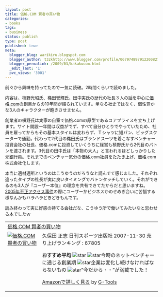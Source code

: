 ```yaml
---
layout: post
title: 価格.COM 賢者の買い物
categories:
- books
tags:
- business
status: publish
type: post
published: true
meta:
  blogger_blog: warikiru.blogspot.com
  blogger_author: t32khttp://www.blogger.com/profile/06797489791220082722noreply@blogger.com
  blogger_permalink: /2009/03/kakakucom.html
  _edit_last: '1'
  pvc_views: '3001'
---
```

前々から興味を持ってたので一気に読破。2時間くらいで読めました。

内容は、槙野光昭氏、穐田誉輝氏、田中実氏の歴代の社長３人の話を中心に<a href="http://kakaku.com/">価格.com</a>の創業からの10年間が綴られています。単なる社史ではなく、個性豊かな3人のキャラクターが飽きさせません。

創業者の槙野氏は実家の自室で価格.comの原型であるコアプライスを立ち上げます。サイト開設一年間は収益がでず、すべて自分ひとりでやっていたため、社員を雇ってからもその基本スタイルは変わらず、Ｔシャツに短パン、ビッグスクーターで通勤。代わって2代目の穐田氏はブランドスーツを着こなすベンチャー投資会社の社長、価格.comに投資していくうちに経営も槙野氏から2代目のバトンを渡されます。3代目の田中氏は「本物の大人」と言われるほどしっかりした元銀行員。それまでのベンチャー気分の価格.com社員をたたき上げ、価格.com株式会社化します。

本当に適材適所というのはこうゆうのだろうなと読んでて感じました。それぞれ違ったタイプの社長が実に良いタイミングでバトンタッチしていく。それができるのも3人が『ユーザー本位』の理念を共有できてたからだと思いますね。<a href="http://ja.wikipedia.org/wiki/%E3%82%AB%E3%82%AB%E3%82%AF%E3%82%B3%E3%83%A0">2005年不正アクセス事件</a>の際にユーザーかビジネスかのせめぎ合いに苦悩する様なんかもハラハラどきどきもんです。

読み終わって実に好感の持てる会社だな、こうゆう所で働いてみたいなと思わせる本でしたｗ
<table border="0" cellpadding="5">
<tbody>
<tr>
<td colspan="2"><a href="http://www.amazon.co.jp/%E4%BE%A1%E6%A0%BC-COM-%E8%B3%A2%E8%80%85%E3%81%AE%E8%B2%B7%E3%81%84%E7%89%A9-%E4%B9%85%E4%BF%9D%E7%94%B0-%E6%AD%A3%E5%BF%97/dp/4817202459%3FSubscriptionId%3D0G91FPYVW6ZGWBH4Y9G2%26tag%3Dwarikiru-22%26linkCode%3Dxm2%26camp%3D2025%26creative%3D165953%26creativeASIN%3D4817202459" target="_blank">価格.COM 賢者の買い物</a><img src="http://www.assoc-amazon.jp/e/ir?t=warikiru-22&amp;l=ur2&amp;o=9" border="0" alt="" width="1" height="1" /></td>
</tr>
<tr>
<td valign="top"><a href="http://www.amazon.co.jp/%E4%BE%A1%E6%A0%BC-COM-%E8%B3%A2%E8%80%85%E3%81%AE%E8%B2%B7%E3%81%84%E7%89%A9-%E4%B9%85%E4%BF%9D%E7%94%B0-%E6%AD%A3%E5%BF%97/dp/4817202459%3FSubscriptionId%3D0G91FPYVW6ZGWBH4Y9G2%26tag%3Dwarikiru-22%26linkCode%3Dxm2%26camp%3D2025%26creative%3D165953%26creativeASIN%3D4817202459" target="_blank"><img src="http://ecx.images-amazon.com/images/I/41RoTH9Nm%2BL._SL160_.jpg" border="0" alt="価格.COM 賢者の買い物" /></a></td>
<td valign="top"><span>久保田 正志
日刊スポーツ出版社  2007-11-30
売り上げランキング : 67805

<strong>おすすめ平均 </strong><img src="http://g-images.amazon.com/images/G/01/detail/stars-4-5.gif" alt="star" />
<img src="http://g-images.amazon.com/images/G/01/detail/stars-4-0.gif" alt="star" />今時のネットベンチャーに通じる創業期
<img src="http://g-images.amazon.com/images/G/01/detail/stars-5-0.gif" alt="star" />企業は変化し続けなければならないもの
<img src="http://g-images.amazon.com/images/G/01/detail/stars-5-0.gif" alt="star" />”今だから・・”が満載でした！

<a href="http://www.amazon.co.jp/%E4%BE%A1%E6%A0%BC-COM-%E8%B3%A2%E8%80%85%E3%81%AE%E8%B2%B7%E3%81%84%E7%89%A9-%E4%B9%85%E4%BF%9D%E7%94%B0-%E6%AD%A3%E5%BF%97/dp/4817202459%3FSubscriptionId%3D0G91FPYVW6ZGWBH4Y9G2%26tag%3Dwarikiru-22%26linkCode%3Dxm2%26camp%3D2025%26creative%3D165953%26creativeASIN%3D4817202459" target="_blank">Amazonで詳しく見る</a><span> by <a href="http://www.goodpic.com/mt/aws/index.html">G-Tools</a></span>

</span></td>
</tr>
</tbody>
</table>
